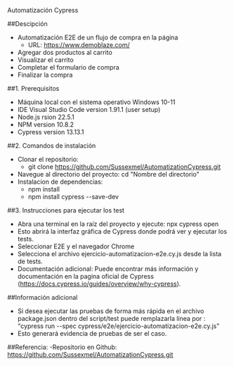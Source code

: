 Automatización Cypress

##Descipción
- Automatización E2E de un flujo de compra en la página
    - URL: https://www.demoblaze.com/
- Agregar dos productos al carrito
- Visualizar el carrito
- Completar el formulario de compra
- Finalizar la compra

##1. Prerequisitos
- Máquina local con el sistema operativo Windows 10-11
- IDE Visual Studio Code version 1.91.1 (user setup)
- Node.js rsion 22.5.1
- NPM version 10.8.2
- Cypress version 13.13.1

##2. Comandos de instalación
- Clonar el repositorio:
    - git clone https://github.com/Sussexmel/AutomatizationCypress.git
- Navegue al directorio del proyecto: cd "Nombre del directorio"
- Instalacion de dependencias:
    - npm install
    - npm install cypress --save-dev
  
##3. Instrucciones para ejecutar los test
- Abra una terminal en la raíz del proyecto y ejecute: npx cypress open
- Esto abrirá la interfaz gráfica de Cypress donde podrá ver y ejecutar los tests.
- Seleccionar E2E y el navegador Chrome 
- Selecciona el archivo ejercicio-automatizacion-e2e.cy.js desde la lista de tests.
- Documentación adicional: Puede encontrar más información y documentación en la pagina oficial de Cypress (https://docs.cypress.io/guides/overview/why-cypress).

##Información adicional
- Si desea ejecutar las pruebas de forma más rápida en el archivo package.json dentro del script/test puede remplazarla línea por : "cypress run --spec cypress/e2e/ejercicio-automatizacion-e2e.cy.js"
- Esto generará evidencia de pruebas de ser el caso.

##Referencia:
-Repositorio en Github: https://github.com/Sussexmel/AutomatizationCypress.git


